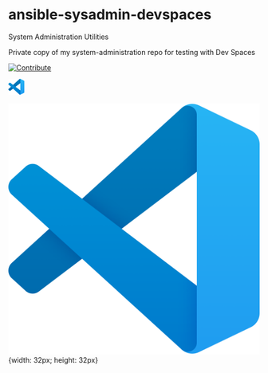 # ansible-sysadmin-devspaces

System Administration Utilities

Private copy of my system-administration repo for testing with Dev Spaces

[![Contribute](https://www.eclipse.org/che/contribute.svg)](https://devspaces.apps.sno1.keyvan.home#https://github.com/scdaniels/ansible-sysadmin-devspaces)


<img src="images/vscode.png?raw=true" alt="GitHub Icon" style="width:32px;height:32px;">

![GitHub](images/vscode.png?raw=true "GitHub Icon"){width: 32px; height: 32px}
